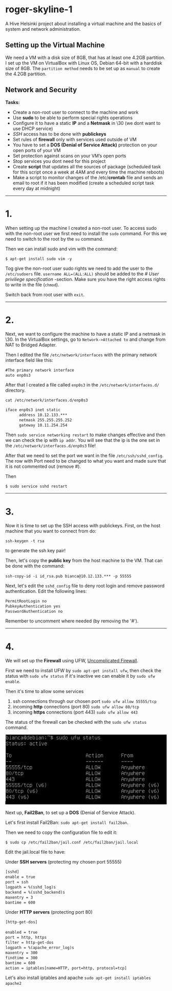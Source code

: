 # roger-skyline-1
A Hive Helsinki project about installing a virtual machine and the basics of system and network administration.

## Setting up the Virtual Machine

We need a VM with a disk size of 8GB, that has at least one 4.2GB partition.
I set up the VM on VirtualBox with Linux OS, Debian 64-bit with a harddisk size of 8GB.
The `partition method` needs to be set up as `manual` to create the 4.2GB partition.

## Network and Security

__Tasks:__
- Create a non-root user to connect to the machine and work
- Use __sudo__ to be able to perform special rights operations
- Configure it to have a static __IP__ and a __Netmask__ in \30 (we dont want to use DHCP service)
- *SSH* access has to be done with __publickeys__
- Set rules of __firewall__ only with services used outside of VM
- You have to set a __DOS (Denial of Service Attack)__ protection on your open ports of your VM
- Set protection against scans on your VM’s open ports
- Stop services you dont need for this project
- Create __script__ that updates all the sources of package (scheduled task for this script once a week at 4AM and every time the machine reboots)
- Make a script to monitor changes of the /etc/__crontab__ file and sends an email to root if it has been modified (create a scheduled script task every day at midnight)

----
# 1.
When setting up the machine I created a non-root user. To access sudo with the non-root user we first
need to install the `sudo` command. For this we need to switch to the root by the `su` command.

Then we can install sudo and vim with the command:
```
$ apt-get install sudo vim -y
```
Tog give the non-root user sudo rights we need to add the user to the `/etc/sudoers` file.
`username ALL=(ALL:ALL)` should be added to the *# User priviliege specification* -section. Make sure you have the right access rights to write in the file (`chmod`).

Switch back from root user with `exit`.

---
# 2.

Next, we want to configure the machine to have a static IP and a netmask in \30.
In the VirtualBox settings, go to `Network->Attached to` and change from NAT to Bridged Adapter.

Then I edited the file `/etc/network/interfaces` with the primary network interface field like this:
```
#The primary network interface
auto enp0s3
```

After that I created a file called `enp0s3` in the `/etc/network/interfaces.d/` directory.
```
cat /etc/network/interfaces.d/enp0s3
```
```
iface enp0s3 inet static
      address 10.12.133.***
      netmask 255.255.255.252
      gateway 10.11.254.254
```
Then `sudo service networking restart` to make changes effective and then we can check
the ip with `ip addr`. You will see that the ip is the one set in the `/etc/network/interfaces.d/enp0s3` file!

After that we need to set the port we want in the file `/etc/ssh/sshd_config`. The row with Port need to be changed to what you want and made sure that it is not commented out (remove #).

Then
```
$ sudo service sshd restart
```

---
# 3.

Now it is time to set up the SSH access with publickeys. First, on the host machine that you want to connect from do:
```
ssh-keygen -t rsa
```
to generate the ssh key pair!

Then, let's copy the __public key__ from the host machine to the VM. That can be done with the command:

`ssh-copy-id -i id_rsa.pub bianca@10.12.133.*** -p 55555`

Next, let's edit the `sshd_config` file to deny root login and remove password authentication. Edit the following lines:
```
PermitRootLogin no
PubkeyAuthentication yes
PasswordAuthentication no
```
Remember to uncomment where needed (by removing the '#').

---
# 4.

We will set up the __Firewall__ using UFW, [Uncomplicated Firewall](https://wiki.ubuntu.com/UncomplicatedFirewall).

First we need to install UFW by `sudo apt-get install ufw`, then check the status with `sudo ufw status` if it's inactive we can enable it by `sudo ufw enable`.

Then it's time to allow some services

1. ssh connections through our chosen port `sudo ufw allow 55555/tcp`
2. incoming __http__ connections (port 80) `sudo ufw allow 80/tcp`
3. incoming __https__ connections (port 443) `sudo ufw allow 443`

The status of the firewall can be checked with the `sudo ufw status` command.

![ufw status](images/ufw_status.png)

Next up, __Fail2Ban__, to set up a __DOS__ (Denial of Service Attack). 

Let's first install Fail2Ban: `sudo apt-get install fail2ban`.

Then we need to copy the configuration file to edit it:
```
$ sudo cp /etc/fail2ban/jail.conf /etc/fail2ban/jail.local
```
Edit the jail.local file to have:

Under __SSH servers__ (protecting my chosen port 55555)

```
[sshd]
enable = true
port = ssh
logpath = %(sshd_log)s
backend = %(sshd_backend)s
maxentry = 3
bantime = 600
```

Under __HTTP servers__ (protecting port 80)
```
[http-get-dos]

enabled = true
port = http, https
filter = http-get-dos
logpath = %(apache_error_log)s
maxentry = 300
findtime = 300
bantime = 600
action = iptables[name=HTTP, port=http, protocol=tcp]
```

Let's also install iptables and apache `sudo apt-get install iptables apache2`

